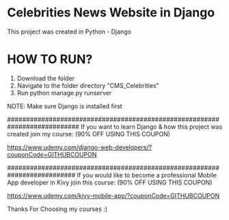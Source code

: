 
<h1>Celebrities News Website in Django </h1>

This project was created in Python - Django

<h1>HOW TO RUN?</h1>

<ol>
  <li> Download the folder </li>
  <li>Navigate to the folder directory "CMS_Celebrities" </li>
  <li>Run python manage.py runserver</li>
</ol>

NOTE: Make sure Django is installed first

###########################################################################
If you want to learn Django & how this project was created join my course:
(90% OFF USING THIS COUPON)

https://www.udemy.com/django-web-developers/?couponCode=GITHUBCOUPON

##########################################################################
If you would like to become a professional Mobile App developer in Kivy join this course:
(90% OFF USING THIS COUPON)

https://www.udemy.com/kivy-mobile-app/?couponCode=GITHUBCOUPON

Thanks For Choosing my courses :)
